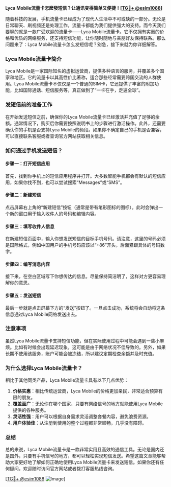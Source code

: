 **Lyca Mobile流量卡怎麽發短信？让通讯变得简单又便捷！[[TG💪+ @esim1088](https://t.me/s/esim1088)]**

随着科技的发展，手机流量卡已经成为了现代人生活中不可或缺的一部分。无论是日常聊天、刷视频还是处理工作，流量卡都能为我们提供强大的支持。而今天我们要聊的就是一款广受欢迎的流量卡——Lyca Mobile流量卡。它不仅拥有实惠的价格和优质的网络服务，还支持短信功能，让你随时随地与亲朋好友保持联系。那么问题来了：Lyca Mobile流量卡怎么发短信呢？别急，接下来就为你详细解答。

### Lyca Mobile流量卡简介

Lyca Mobile是一家国际知名的虚拟运营商，提供多种语言的服务，并覆盖多个国家和地区。它的流量卡以其高性价比著称，适合那些经常需要跨国交流的人群使用。Lyca Mobile流量卡不仅仅是一个普通的SIM卡，它还提供了丰富的附加功能，比如国际通话、短信服务等，真正做到了“一卡在手，走遍全球”。

### 发短信前的准备工作

在开始发送短信之前，确保你的Lyca Mobile流量卡已经激活并充值了足够的余额。通常情况下，购买后你需要按照说明书上的步骤进行激活操作。此外，还需要确认你的手机是否支持Lyca Mobile的频段。如果你不确定自己的手机是否兼容，可以直接联系客服或者查询官方网站获取相关信息。

### 如何通过手机发送短信？

#### 步骤一：打开短信应用
首先，找到你手机上的短信应用程序并打开。大多数智能手机都会有默认的短信应用，如果你找不到，也可以尝试搜索“Messages”或“SMS”。

#### 步骤二：新建短信
点击屏幕右上角的“新建短信”按钮（通常是带有笔形图标的图标）。此时会弹出一个新的窗口用于输入收件人的号码和编辑内容。

#### 步骤三：填写收件人信息
在新建短信页面中，输入你想发送短信的目标手机号码。请注意，这里的号码必须是国际格式，例如中国用户的手机号码应该以“+86”开头，后面紧跟具体的号码数字。

#### 步骤四：编写消息内容
接下来，在空白区域写下你想传达的信息。尽量保持简洁明了，这样对方更容易理解你的意思。

#### 步骤五：发送短信
最后一步就是点击屏幕下方的“发送”按钮了。一旦点击成功，系统将会自动将这条信息通过Lyca Mobile网络发送出去。

### 注意事项

虽然Lyca Mobile流量卡支持短信功能，但在实际使用过程中可能会遇到一些小麻烦。比如有时候会出现延迟现象，这可能是由于网络状况不佳导致的。另外，如果长期不使用该服务，账户可能会被冻结，所以建议定期检查余额并及时充值。

### 为什么选择Lyca Mobile流量卡？

相比于其他同类产品，Lyca Mobile流量卡具有以下几点优势：

1. **价格实惠**：相比传统运营商，Lyca Mobile的价格更加亲民，非常适合预算有限的朋友。
2. **覆盖面广**：无论你在哪个国家，只要有网络信号的地方就能使用Lyca Mobile提供的各种服务。
3. **灵活性强**：用户可以根据自身需求灵活调整套餐内容，避免浪费资源。
4. **用户体验佳**：从注册到使用的整个过程都非常顺畅，几乎没有障碍。

### 总结

总的来说，Lyca Mobile流量卡是一款非常实用且高效的通信工具。无论是国内还是国外，只要有手机信号的地方，都可以轻松实现短信发送。希望这篇文章能够帮助大家更好地了解如何正确地使用Lyca Mobile流量卡来发送短信。如果你还有任何疑问，欢迎随时访问官方网站或者拨打客服热线咨询。

[[TG💪+ @esim1088](https://t.me/s/esim1088) ![Image](https://i.postimg.cc/4NQfJmqS/Snipaste-2025-05-13-00-14-12.png)]